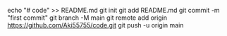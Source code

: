 echo "# code" >> README.md
git init
git add README.md
git commit -m "first commit"
git branch -M main
git remote add origin https://github.com/Aki55755/code.git
git push -u origin main
